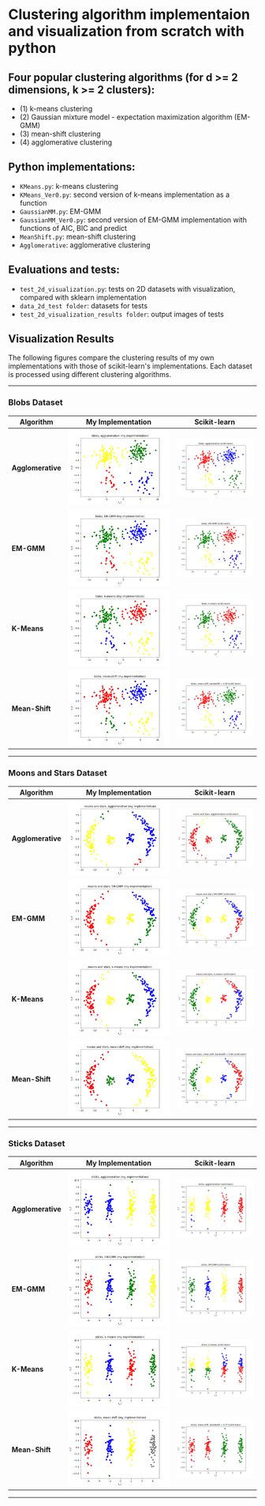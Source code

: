 # Clustering algorithm implementaion and visualization from scratch with python

## Four popular clustering algorithms (for d >= 2 dimensions, k >= 2 clusters):  
- (1) k-means clustering  
- (2) Gaussian mixture model - expectation maximization algorithm (EM-GMM)  
- (3) mean-shift clustering   
- (4) agglomerative clustering 

## Python implementations:  
- `KMeans.py`: k-means clustering  
- `KMeans_Ver0.py`: second version of k-means implementation as a function  
- `GaussianMM.py`: EM-GMM
- `GaussianMM_Ver0.py`: second version of EM-GMM implementation with functions of AIC, BIC and predict  
- `MeanShift.py`: mean-shift clustering
- `Agglomerative`: agglomerative clustering

## Evaluations and tests:  
- `test_2d_visualization.py`: tests on 2D datasets with visualization, compared with sklearn implementation  
- `data_2d_test folder`: datasets for tests  
- `test_2d_visualization_results folder`: output images of tests  


## Visualization Results

The following figures compare the clustering results of my own implementations with those of scikit-learn's implementations. Each dataset is processed using different clustering algorithms.

---

### Blobs Dataset

| **Algorithm**       | **My Implementation**                                                                 | **Scikit-learn**                                                                 |
|----------------------|---------------------------------------------------------------------------------------|----------------------------------------------------------------------------------|
| **Agglomerative**    | ![Blobs - Agglomerative (My)](test_2d_visualization_results/blobs_agglomerative_my_implementation.png) | ![Blobs - Agglomerative (Sklearn)](test_2d_visualization_results/blobs_agglomerative_scikit-learn.png) |
| **EM-GMM**           | ![Blobs - EM-GMM (My)](test_2d_visualization_results/blobs_em-gmm_my_implementation.png)               | ![Blobs - EM-GMM (Sklearn)](test_2d_visualization_results/blobs_em-gmm_scikit-learn.png)               |
| **K-Means**          | ![Blobs - K-Means (My)](test_2d_visualization_results/blobs_k-means_my_implementation.png)             | ![Blobs - K-Means (Sklearn)](test_2d_visualization_results/blobs_k-means_scikit-learn.png)             |
| **Mean-Shift**       | ![Blobs - Mean-Shift (My)](test_2d_visualization_results/blobs_mean-shift_my_implementation.png)       | ![Blobs - Mean-Shift (Sklearn)](test_2d_visualization_results/blobs_mean-shift_bandwidth__4_58_scikit-learn.png) |

---

### Moons and Stars Dataset

| **Algorithm**       | **My Implementation**                                                                 | **Scikit-learn**                                                                 |
|----------------------|---------------------------------------------------------------------------------------|----------------------------------------------------------------------------------|
| **Agglomerative**    | ![Moons and Stars - Agglomerative (My)](test_2d_visualization_results/moons_and_stars_agglomerative_my_implementation.png) | ![Moons and Stars - Agglomerative (Sklearn)](test_2d_visualization_results/moons_and_stars_agglomerative_scikit-learn.png) |
| **EM-GMM**           | ![Moons and Stars - EM-GMM (My)](test_2d_visualization_results/moons_and_stars_em-gmm_my_implementation.png)               | ![Moons and Stars - EM-GMM (Sklearn)](test_2d_visualization_results/moons_and_stars_em-gmm_scikit-learn.png)               |
| **K-Means**          | ![Moons and Stars - K-Means (My)](test_2d_visualization_results/moons_and_stars_k-means_my_implementation.png)             | ![Moons and Stars - K-Means (Sklearn)](test_2d_visualization_results/moons_and_stars_k-means_scikit-learn.png)             |
| **Mean-Shift**       | ![Moons and Stars - Mean-Shift (My)](test_2d_visualization_results/moons_and_stars_mean-shift_my_implementation.png)       | ![Moons and Stars - Mean-Shift (Sklearn)](test_2d_visualization_results/moons_and_stars_mean-shift_bandwidth__5_66_scikit-learn.png) |

---

### Sticks Dataset

| **Algorithm**       | **My Implementation**                                                                 | **Scikit-learn**                                                                 |
|----------------------|---------------------------------------------------------------------------------------|----------------------------------------------------------------------------------|
| **Agglomerative**    | ![Sticks - Agglomerative (My)](test_2d_visualization_results/sticks_agglomerative_my_implementation.png) | ![Sticks - Agglomerative (Sklearn)](test_2d_visualization_results/sticks_agglomerative_scikit-learn.png) |
| **EM-GMM**           | ![Sticks - EM-GMM (My)](test_2d_visualization_results/sticks_em-gmm_my_implementation.png)               | ![Sticks - EM-GMM (Sklearn)](test_2d_visualization_results/sticks_em-gmm_scikit-learn.png)               |
| **K-Means**          | ![Sticks - K-Means (My)](test_2d_visualization_results/sticks_k-means_my_implementation.png)             | ![Sticks - K-Means (Sklearn)](test_2d_visualization_results/sticks_k-means_scikit-learn.png)             |
| **Mean-Shift**       | ![Sticks - Mean-Shift (My)](test_2d_visualization_results/sticks_mean-shift_my_implementation.png)       | ![Sticks - Mean-Shift (Sklearn)](test_2d_visualization_results/sticks_mean-shift_bandwidth__4_37_scikit-learn.png) |

---
